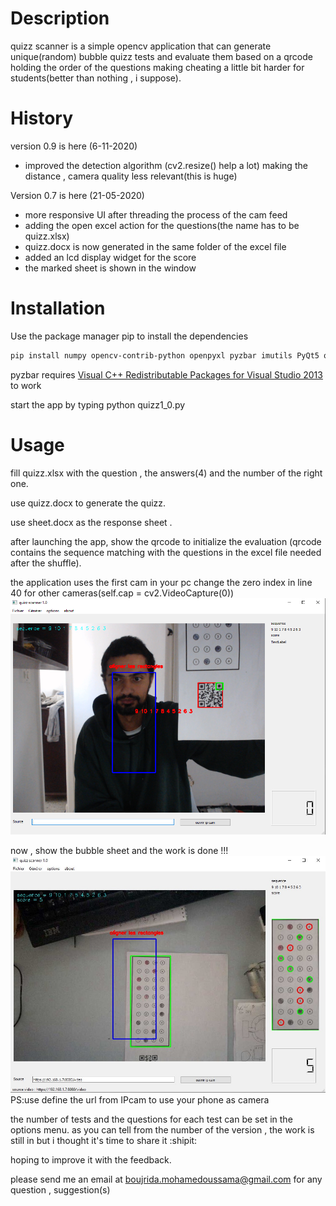 # Description
quizz scanner is a simple opencv application that can generate unique(random) bubble quizz tests and evaluate them based on a qrcode holding the order of the questions making cheating a little bit harder for students(better than nothing , i suppose).
# History
version 0.9 is here (6-11-2020)
- improved the detection algorithm (cv2.resize() help a lot) making the distance , camera quality less relevant(this is huge)

Version 0.7 is here (21-05-2020)
- more responsive UI after threading the process of the cam feed
- adding the open excel action for the questions(the name has to be quizz.xlsx)
- quizz.docx is now generated in the same folder of the excel file
- added an lcd display widget for the score
- the marked sheet is shown in the window

# Installation
Use the package manager pip to install the dependencies

```bash
pip install numpy opencv-contrib-python openpyxl pyzbar imutils PyQt5 qimage2ndarray python-docx pyqrcode
```

pyzbar requires  [Visual C++ Redistributable Packages for Visual Studio 2013](https://www.microsoft.com/en-US/download/details.aspx?id=40784) to work

start the app by typing python quizz1_0.py

# Usage
fill quizz.xlsx with the question , the answers(4) and the number of the right one.

use quizz.docx to generate the quizz.

use sheet.docx as the response sheet .

after launching the app, show the qrcode to initialize the evaluation (qrcode contains the sequence matching with the questions in the excel file needed after the shuffle).

the application uses the first cam in your pc
change the zero index in line 40 for other cameras(self.cap = cv2.VideoCapture(0))
![phase 1 order detection](qrcode.png)

now , show the bubble sheet and the work is done !!!
![phase 2 evaluation](ipcam.jpg)
PS:use define the url from IPcam to use your phone as camera

the number of tests and the questions for each test can be set in the options menu.
as you can tell from the number of the version , the work is still in but i thought it's time to share it :shipit: 

hoping to improve it with the feedback.

please send me an email at boujrida.mohamedoussama@gmail.com for any question , suggestion(s)



